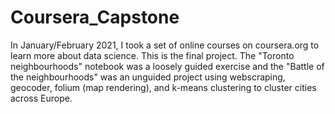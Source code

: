 # Coursera_Capstone
In January/February 2021, I took a set of online courses on coursera.org to learn more about data science. This is the final project. The "Toronto neighbourhoods"
notebook was a loosely guided exercise and the "Battle of the neighbourhoods" was an unguided project using webscraping, geocoder, folium (map rendering), and
k-means clustering to cluster cities across Europe. 
